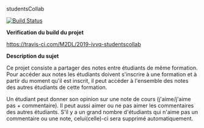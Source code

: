 studentsCollab

[![Build Status](https://travis-ci.com/M2DL/2019-ivvq-studentscollab.svg?branch=setup-ci)](https://travis-ci.com/M2DL/2019-ivvq-studentscollab)

**Verification du build du projet**

https://travis-ci.com/M2DL/2019-ivvq-studentscollab

**Description du sujet**

Ce projet consiste a partager des notes entre étudiants de même formation.
Pour accéder aux notes les étudiants doivent s'inscrire à une formation et à partir du moment qu'il est inscrit, il peut 
accéder à l'ensemble des notes des autres étudiants de cette formation. 

Un étudiant peut donner son opinion sur une note de cours (j'aime/j'aime pas + commentaire). Il peut aussi aimer ou ne pas aimer les commentaires des autres étudiants.
S'il y a un grand nombre d'étudiants qui n'aime pas un commentaire ou une note, celui(celle)-ci sera supprimé automatiquement.